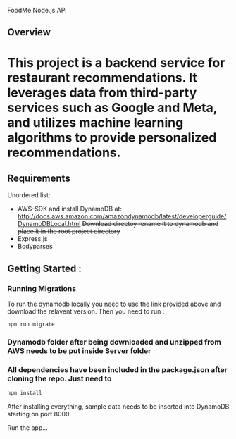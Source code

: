 FoodMe Node.js API

Overview
--------

This project is a backend service for restaurant recommendations. It leverages data from third-party services such as Google and Meta, and utilizes machine learning algorithms to provide personalized recommendations.
=======

Requirements
-----------

Unordered list:

  * AWS-SDK and install DynamoDB at: http://docs.aws.amazon.com/amazondynamodb/latest/developerguide/DynamoDBLocal.html
  ~~Download directoy rename it to dynamodb and place it in the root project directory~~
  * Express.js
  * Bodyparses
## Getting Started :
### Running Migrations
To run the dynamodb locally you need to use the link provided above and download the relavent version.  Then you need to run :
```shell
npm run migrate
```
### Dynamodb folder after being downloaded and unzipped from AWS needs to be put inside Server folder

### All dependencies have been included in the package.json after cloning the repo. Just need to
```sh
npm install
```

After installing everything, sample data needs to be inserted into DynamoDB starting on port 8000

Run the app...
